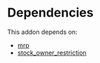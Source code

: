 # Dependencies

This addon depends on:

- [mrp](https://github.com/bringout/oca-ocb-mrp/tree/09da473592c92b0884c03955ca213920c4d9c42e/odoo-bringout-oca-ocb-mrp)
- [stock_owner_restriction](https://github.com/bringout/oca-workflow-process)
